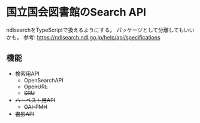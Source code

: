# 国立国会図書館のSearch API
ndlsearchをTypeScriptで扱えるようにする。
パッケージとして分離してもいいかも。
参考: https://ndlsearch.ndl.go.jp/help/api/specifications

## 機能
- 検索用API
  - OpenSearchAPI
  - ~~OpenURL~~
  - ~~SRU~~
- ~~ハーベスト用API~~
  - ~~OAI-PMH~~
- ~~書影API~~
